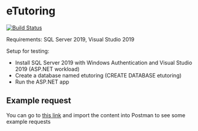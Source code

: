 # eTutoring
[![Build Status](https://dev.azure.com/hieuhtgch17214-etutoring/etutoring-pipeline/_apis/build/status/etutoring-project%20-%20CI?branchName=master)](https://dev.azure.com/hieuhtgch17214-etutoring/etutoring-pipeline/_build/latest?definitionId=3&branchName=master)

Requirements: SQL Server 2019, Visual Studio 2019

Setup for testing:
- Install SQL Server 2019 with Windows Authentication and Visual Studio 2019 (ASP.NET workload)
- Create a database named etutoring (CREATE DATABASE etutoring)
- Run the ASP.NET app

## Example request
You can go to [this link](https://gist.github.com/hieuhtgch17214/7329e11356e3ee5bbed99ef182fa4704) and import the content into Postman to see some example requests